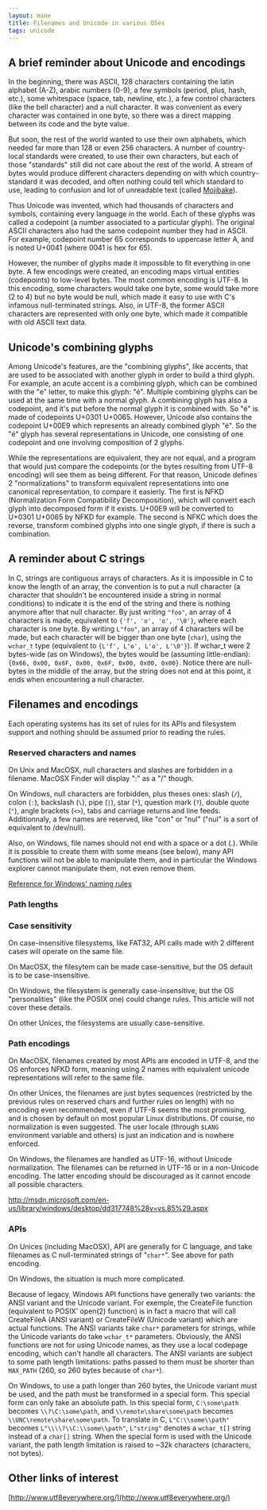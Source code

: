 ```yaml
---
layout: mine
title: Filenames and Unicode in various OSes
tags: unicode
---
```


## A brief reminder about Unicode and encodings ##

In the beginning, there was ASCII, 128 characters containing the latin alphabet (A-Z), arabic numbers (0-9), a few symbols (period, plus, hash, etc.), some whitespace (space, tab, newline, etc.), a few control characters (like the bell character) and a null character. It was convenient as every character was contained in one byte, so there was a direct mapping between its code and the byte value.

But soon, the rest of the world wanted to use their own alphabets, which needed far more than 128 or even 256 characters. A number of country-local standards were created, to use their own characters, but each of those "standards" still did not care about the rest of the world. A stream of bytes would produce different characters depending on with which country-standard it was decoded, and often nothing could tell which standard to use, leading to confusion and lot of unreadable text (called [Mojibake](https://en.wikipedia.org/wiki/Mojibake)).

Thus Unicode was invented, which had thousands of characters and symbols, containing every language in the world. Each of these glyphs was called a codepoint (a number associated to a particular glyph). The original ASCII characters also had the same codepoint number they had in ASCII. For example, codepoint number 65 corresponds to uppercase letter A, and is noted U+0041 (where 0041 is hex for 65).

However, the number of glyphs made it impossible to fit everything in one byte. A few encodings were created, an encoding maps virtual entities (codepoints) to low-level bytes. The most common encoding is UTF-8. In this encoding, some characters would take one byte, some would take more (2 to 4) but no byte would be null, which made it easy to use with C's infamous null-terminated strings. Also, in UTF-8, the former ASCII characters are represented with only one byte, which made it compatible with old ASCII text data.

## Unicode's combining glyphs ##

Among Unicode's features, are the "combining glyphs", like accents, that are used to be associated with another glyph in order to build a third glyph. For example, an acute accent is a combining glyph, which can be combined with the "e" letter, to make this glyph: "é". Multiple combining glyphs can be used at the same time with a normal glyph. A combining glyph has also a codepoint, and it's put before the normal glyph it is combined with. So "é" is made of codepoints U+0301 U+0065. However, Unicode also contains the codepoint U+00E9 which represents an already combined glyph "é". So the "é" glyph has several representations in Unicode, one consisting of one codepoint and one involving composition of 2 glyphs.

While the representations are equivalent, they are not equal, and a program that would just compare the codepoints (or the bytes resulting from UTF-8 encoding) will see them as being different. For that reason, Unicode defines 2 "normalizations" to transform equivalent representations into one canonical representation, to compare it easierly. The first is NFKD (Normalization Form Compatibility Decomposition), which will convert each glyph into decomposed form if it exists. U+00E9 will be converted to U+0301 U+0065 by NFKD for example. The second is NFKC which does the reverse, transform combined glyphs into one single glyph, if there is such a combination.

## A reminder about C strings ##

In C, strings are contiguous arrays of characters. As it is impossible in C to know the length of an array, the convention is to put a null character (a character that shouldn't be encountered inside a string in normal conditions) to indicate it is the end of the string and there is nothing anymore after that null character. By just writing `"foo"`, an array of 4 characters is made, equivalent to `{'f', 'o', 'o', '\0'}`, where each character is one byte. By writing `L"foo"`, an array of 4 characters will be made, but each character will be bigger than one byte (`char`), using the `wchar_t` type (equivalent to `{L'f', L'o', L'o', L'\0'}`). If wchar_t were 2 bytes-wide (as on Windows), the bytes would be (assuming little-endian): `{0x66, 0x00, 0x6F, 0x00, 0x6F, 0x00, 0x00, 0x00}`. Notice there are null-bytes in the middle of the array, but the string does not end at this point, it ends when encountering a null character.

## Filenames and encodings ##

Each operating systems has its set of rules for its APIs and filesystem support and nothing should be assumed prior to reading the rules.

### Reserved characters and names ###

On Unix and MacOSX, null characters and slashes are forbidden in a filename. MacOSX Finder will display ":" as a "/" though.

On Windows, null characters are forbidden, plus theses ones: slash (`/`), colon (`:`), backslash (`\`),  pipe (`|`), star (`*`), question mark (`?`), double quote (`"`), angle brackets (`<>`), tabs and carriage returns and line feeds. Additionnaly, a few names are reserved, like "con" or "nul" ("nul" is a sort of equivalent to /dev/null).

Also, on Windows, file names should not end with a space or a dot (.). While it is possible to create them with some means (see below), many API functions will not be able to manipulate them, and in particular the Windows explorer cannot manipulate them, not even remove them.

[Reference for Windows' naming rules](http://msdn.microsoft.com/en-us/library/windows/desktop/aa365247%28v=vs.85%29.aspx)

### Path lengths ###



### Case sensitivity ###

On case-insensitive filesystems, like FAT32, API calls made with 2 different cases will operate on the same file.

On MacOSX, the filesytem can be made case-sensitive, but the OS default is to be case-insensitive.

On Windows, the filesystem is generally case-insensitive, but the OS "personalities" (like the POSIX one) could change rules. This article will not cover these details.

On other Unices, the filesystems are usually case-sensitive.

### Path encodings ###

On MacOSX, filenames created by most APIs are encoded in UTF-8, and the OS enforces NFKD form, meaning using 2 names with equivalent unicode representations will refer to the same file.

On other Unices, the filenames are just bytes sequences (restricted by the previous rules on reserved chars and further rules on length) with no encoding even recommended, even if UTF-8 seems the most promising, and is chosen by default on most popular Linux distributions. Of course, no normalization is even suggested. The user locale (through `$LANG` environment variable and others) is just an indication and is nowhere enforced.

On Windows, the filenames are handled as UTF-16, without Unicode normalization. The filenames can be returned in UTF-16 or in a non-Unicode encoding. The latter encoding should be discouraged as it cannot encode all possible characters.

http://msdn.microsoft.com/en-us/library/windows/desktop/dd317748%28v=vs.85%29.aspx

### APIs ###

On Unices (including MacOSX), API are generally for C language, and take filenames as C null-terminated strings of "`char*`". See above for path encoding.

On Windows, the situation is much more complicated.

Because of legacy, Windows API functions have generally two variants: the ANSI variant and the Unicode variant.
For exemple, the CreateFile function (equivalent to POSIX' open(2) function) is in fact a macro that will call CreateFileA (ANSI variant) or CreateFileW (Unicode variant) which are actual functions.
The ANSI variants take `char*` parameters for strings, while the Unicode variants do take `wchar_t*` parameters. Obviously, the ANSI functions are not for using Unicode names, as they use a local codepage encoding, which can't handle all characters.
The ANSI variants are subject to some path length limitations: paths passed to them must be shorter than `MAX_PATH` (260, so 260 bytes because of `char*`).

On Windows, to use a path longer than 260 bytes, the Unicode variant must be used, and the path must be transformed in a special form.
This special form can only take an absolute path. In this special form, `C:\some\path` becomes `\\?\C:\some\path`, and `\\remote\share\some\path` becomes `\\UNC\remote\share\some\path`. To translate in C, `L"C:\\some\\path"` becomes `L"\\\\?\\C:\\some\\path"`, `L"string"` denotes a `wchar_t[]` string instead of a `char[]` string.
When the special form is used with the Unicode variant, the path length limitation is raised to ~32k characters (characters, not bytes).


## Other links of interest ##

[http://www.utf8everywhere.org/](http://www.utf8everywhere.org/)
